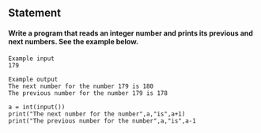 ## Statement
#### Write a program that reads an integer number and prints its previous and next numbers. See the example below.
```
Example input
179

Example output
The next number for the number 179 is 180
The previous number for the number 179 is 178
```
```
a = int(input())
print("The next number for the number",a,"is",a+1)
print("The previous number for the number",a,"is",a-1
```
